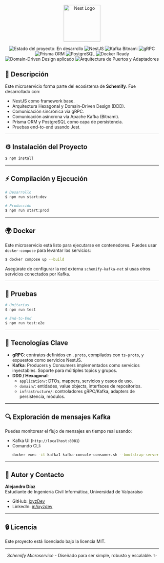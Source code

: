 <p align="center">
  <a href="http://nestjs.com/" target="blank"><img src="https://schemify.github.io/schemify.com/assets/img/logos/schemify-logo.svg" width="120" alt="Nest Logo" /></a>
</p>


<p align="center">
  <!-- Estado general -->
  <img src="https://img.shields.io/badge/Status-Development-orange" alt="Estado del proyecto: En desarrollo" />

  <!-- Tecnologías principales -->
  <img src="https://img.shields.io/badge/NestJS-%5E10.x-E0234E?logo=nestjs&logoColor=white" alt="NestJS" />
  <img src="https://img.shields.io/badge/Kafka-Bitnami-black?logo=apachekafka" alt="Kafka Bitnami" />
  <img src="https://img.shields.io/badge/gRPC-Active-6f42c1?logo=grpc" alt="gRPC" />
  <img src="https://img.shields.io/badge/Prisma-%5E6.x-2D3748?logo=prisma" alt="Prisma ORM" />
  <img src="https://img.shields.io/badge/PostgreSQL-%5E15.x-4169E1?logo=postgresql&logoColor=white" alt="PostgreSQL" />
  <img src="https://img.shields.io/badge/Docker-Ready-2496ED?logo=docker" alt="Docker Ready" />

  <!-- Arquitectura -->
  <img src="https://img.shields.io/badge/Domain--Driven%20Design-Aplicado-0d1117" alt="Domain-Driven Design aplicado" />
  <img src="https://img.shields.io/badge/Ports%20%26%20Adapters-Architecture-lightgrey" alt="Arquitectura de Puertos y Adaptadores" />
</p>




## 📄 Descripción
Este microservicio forma parte del ecosistema de <strong>Schemify</strong>. Fue desarrollado con:

- NestJS como framework base.
- Arquitectura Hexagonal y Domain-Driven Design (DDD).
- Comunicación sincrónica vía gRPC.
- Comunicación asíncrona vía Apache Kafka (Bitnami).
- Prisma ORM y PostgreSQL como capa de persistencia.
- Pruebas end-to-end usando Jest.

---

## ⚙️ Instalación del Proyecto

```bash
$ npm install
```

---

## ⚡ Compilación y Ejecución

```bash
# Desarrollo
$ npm run start:dev

# Producción
$ npm run start:prod
```

---

## 🌍 Docker

Este microservicio está listo para ejecutarse en contenedores. Puedes usar `docker-compose` para levantar los servicios:

```bash
$ docker compose up --build
```

Asegúrate de configurar la red externa `schemify-kafka-net` si usas otros servicios conectados por Kafka.

---

## 🔧 Pruebas

```bash
# Unitarias
$ npm run test

# End-to-End
$ npm run test:e2e
```

---

## 🚧 Tecnologías Clave

- **gRPC**: contratos definidos en `.proto`, compilados con `ts-proto`, y expuestos como servicios NestJS.
- **Kafka**: Producers y Consumers implementados como servicios inyectables. Soporte para múltiples topics y grupos.
- **DDD / Hexagonal**:
  - `application/`: DTOs, mappers, servicios y casos de uso.
  - `domain/`: entidades, value objects, interfaces de repositorios.
  - `infrastructure/`: controladores gRPC/Kafka, adapters de persistencia, módulos.

---

## 🔍 Exploración de mensajes Kafka
Puedes monitorear el flujo de mensajes en tiempo real usando:

- Kafka UI (`http://localhost:8081`)
- Comando CLI:
  ```bash
  docker exec -it kafka1 kafka-console-consumer.sh --bootstrap-server localhost:9092 --topic example-created --from-beginning
  ```

---

## 👥 Autor y Contacto

**Alejandro Díaz**  
Estudiante de Ingeniería Civil Informática, Universidad de Valparaíso  

- GitHub: [IxyzDev](https://github.com/IxyzDev)
- LinkedIn: [in/ixyzdev](https://www.linkedin.com/in/ixyzdev/)

---

## 🔒 Licencia

Este proyecto está licenciado bajo la licencia MIT.

---

<p align="center">
  <em>Schemify Microservice</em> - Diseñado para ser simple, robusto y escalable. ✨
</p>




<!-- 
## Description

[Nest](https://github.com/nestjs/nest) framework TypeScript starter repository.

## Project setup

```bash
$ npm install
```

## Compile and run the project

```bash
# development
$ npm run start

# watch mode
$ npm run start:dev

# production mode
$ npm run start:prod
```

## Run tests

```bash
# unit tests
$ npm run test

# e2e tests
$ npm run test:e2e

# test coverage
$ npm run test:cov
```

## Deployment

When you're ready to deploy your NestJS application to production, there are some key steps you can take to ensure it runs as efficiently as possible. Check out the [deployment documentation](https://docs.nestjs.com/deployment) for more information.

If you are looking for a cloud-based platform to deploy your NestJS application, check out [Mau](https://mau.nestjs.com), our official platform for deploying NestJS applications on AWS. Mau makes deployment straightforward and fast, requiring just a few simple steps:

```bash
$ npm install -g mau
$ mau deploy
```

With Mau, you can deploy your application in just a few clicks, allowing you to focus on building features rather than managing infrastructure.

## Resources

Check out a few resources that may come in handy when working with NestJS:

- Visit the [NestJS Documentation](https://docs.nestjs.com) to learn more about the framework.
- For questions and support, please visit our [Discord channel](https://discord.gg/G7Qnnhy).
- To dive deeper and get more hands-on experience, check out our official video [courses](https://courses.nestjs.com/).
- Deploy your application to AWS with the help of [NestJS Mau](https://mau.nestjs.com) in just a few clicks.
- Visualize your application graph and interact with the NestJS application in real-time using [NestJS Devtools](https://devtools.nestjs.com).
- Need help with your project (part-time to full-time)? Check out our official [enterprise support](https://enterprise.nestjs.com).
- To stay in the loop and get updates, follow us on [X](https://x.com/nestframework) and [LinkedIn](https://linkedin.com/company/nestjs).
- Looking for a job, or have a job to offer? Check out our official [Jobs board](https://jobs.nestjs.com).

## Support

Nest is an MIT-licensed open source project. It can grow thanks to the sponsors and support by the amazing backers. If you'd like to join them, please [read more here](https://docs.nestjs.com/support).

## Stay in touch

- Author - [Kamil Myśliwiec](https://twitter.com/kammysliwiec)
- Website - [https://nestjs.com](https://nestjs.com/)
- Twitter - [@nestframework](https://twitter.com/nestframework)

## License

Nest is [MIT licensed](https://github.com/nestjs/nest/blob/master/LICENSE). -->
